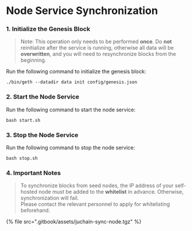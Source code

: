 # Node Service Synchronization

### 1. Initialize the Genesis Block

> Note: This operation only needs to be performed **once**. Do **not** reinitialize after the service is running, otherwise all data will be **overwritten**, and you will need to resynchronize blocks from the beginning.

Run the following command to initialize the genesis block:

```shell
./bin/geth --datadir data init config/genesis.json
```

### 2. Start the Node Service

Run the following command to start the node service:

```shell
bash start.sh
```

### 3. Stop the Node Service

Run the following command to stop the node service:

```shell
bash stop.sh
```

### 4. Important Notes

> To synchronize blocks from seed nodes, the IP address of your self-hosted node must be added to the **whitelist** in advance. Otherwise, synchronization will fail.\
> Please contact the relevant personnel to apply for whitelisting beforehand.

{% file src=".gitbook/assets/juchain-sync-node.tgz" %}
